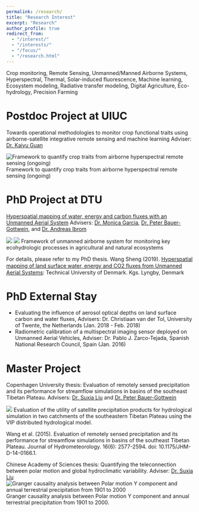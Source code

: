```yaml
---
permalink: /research/
title: "Research Interest"
excerpt: "Research"
author_profile: true
redirect_from: 
  - "/interest/"
  - "/interests/"
  - "/focus/"
  - "/research.html"
---
```


Crop monitoring, Remote Sensing, Unmanned/Manned Airborne Systems, Hyperspectral, Thermal, Solar-induced fluorescence, Machine learning, Ecosystem modeling, Radiative transfer modeling, Digital Agriculture, Eco-hydrology, Precision Farming

Postdoc Project at UIUC
======
Towards operational methodologies to monitor crop functional traits using airborne-satellite integrative remote sensing and machine learning
Adviser: [Dr. Kaiyu Guan](http://faculty.nres.illinois.edu/~kaiyuguan/)

![Framework to quantify crop traits from airborne hyperspectral remote sensing (ongoing)](https://i.imgur.com/OslFj2A.png)
Framework to quantify crop traits from airborne hyperspectral remote sensing (ongoing)


PhD Project at DTU
======
[Hyperspatial mapping of water, energy and carbon fluxes with an Unmanned Aerial System](https://orbit.dtu.dk/en/projects/hyperspatial-mapping-of-water-energy-and-carbon-fluxes-with-unmar)
Advisers: [Dr. Monica Garcia](https://www.dtu.dk/service/telefonbog/person?id=91965&cpid=172620&tab=1#tabs), [Dr. Peter Bauer-Gottwein](https://www.dtu.dk/service/telefonbog/person?id=29918&cpid=30837&tab=1#tabs), and [Dr. Andreas Ibrom](https://www.dtu.dk/service/telefonbog/person?id=38743&cpid=195943&tab=7#tabs)

![](https://i.imgur.com/gJYkjie.png)
![](https://i.imgur.com/Miqnkqd.png)
Framework of unmanned airborne system for monitoring key ecohydrologic processes in agricultural and natural ecosystems

For details, please refer to my PhD thesis. Wang Sheng (2019). [Hyperspatial mapping of land surface water, energy and CO2 ﬂuxes from Unmanned Aerial Systems](https://orbit.dtu.dk/en/publications/hyperspatial-mapping-of-land-surface-water-energy-and-cosub2sub-%EF%AC%82): Technical University of Denmark. Kgs. Lyngby, Denmark

PhD External Stay
======
* Evaluating the influence of aerosol optical depths on land surface carbon and water fluxes, Advisers: Dr. Christiaan van der Tol, University of Twente, the Netherlands (Jan. 2018 - Feb. 2018)
* Radiometric calibration of a multispectral imaging sensor deployed on Unmanned Aerial Vehicles, Adviser: Dr. Pablo J. Zarco-Tejada, Spanish National Research Council, Spain (Jan. 2016)

Master Project
======
Copenhagen University thesis: Evaluation of remotely sensed precipitation and its performance for streamflow simulations in basins of the southeast Tibetan Plateau. Advisers: [Dr. Suxia Liu](http://sourcedb.igsnrr.cas.cn/yw/zjrck/200906/t20090626_1842337.html) and [Dr. Peter Bauer-Gottwein](https://www.dtu.dk/service/telefonbog/person?id=29918&cpid=30837&tab=1#tabs)

![](https://i.imgur.com/8aENC1f.png)
Evaluation of the utility of satellite precipitation products for hydrological simulation in two catchments of the southeastern Tibetan Plateau using the VIP distributed hydrological model.

Wang et al. (2015). Evaluation of remotely sensed precipitation and its performance for streamflow simulations in basins of the southeast Tibetan Plateau. Journal of Hydrometeorology. 16(6): 2577-2594. doi: 10.1175/JHM-D-14-0166.1.



Chinese Academy of Sciences thesis: Quantifying the teleconnection between polar motion and global hydroclimatic variability. Adviser: [Dr. Suxia Liu](http://sourcedb.igsnrr.cas.cn/yw/zjrck/200906/t20090626_1842337.html)
![Granger causality analysis between Polar motion Y component and annual terrestrial precipitation from 1901 to 2000](https://i.imgur.com/bgmygt7.png)
Granger causality analysis between Polar motion Y component and annual terrestrial precipitation from 1901 to 2000. 
